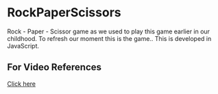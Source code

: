 # RockPaperScissors
Rock - Paper - Scissor game as we used to play this game earlier in our childhood. To refresh our moment this is the game.. This is developed in JavaScript. 

## For Video References
[Click here](https://www.youtube.com/watch?v=P_H4_miTKsI)

